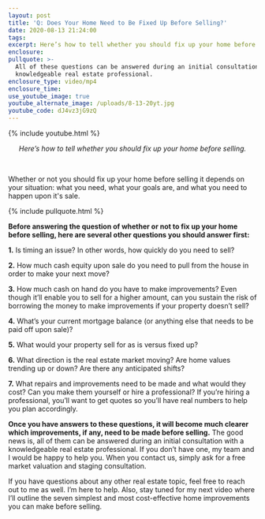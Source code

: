 ```yaml
---
layout: post
title: 'Q: Does Your Home Need to Be Fixed Up Before Selling?'
date: 2020-08-13 21:24:00
tags:
excerpt: Here’s how to tell whether you should fix up your home before selling.
enclosure:
pullquote: >-
  All of these questions can be answered during an initial consultation with a
  knowledgeable real estate professional.
enclosure_type: video/mp4
enclosure_time:
use_youtube_image: true
youtube_alternate_image: /uploads/8-13-20yt.jpg
youtube_code: dJ4vz3jG9zQ
---
```


{% include youtube.html %}

<center><em>Here&rsquo;s how to tell whether you should fix up your home before selling.</em></center>

&nbsp;

Whether or not you should fix up your home before selling it depends on your situation: what you need, what your goals are, and what you need to happen upon it's sale.&nbsp;

{% include pullquote.html %}

**Before answering the question of whether or not to fix up your home before selling, here are several other questions you should answer first:**

**1\.** Is timing an issue? In other words, how quickly do you need to sell?

**2\.** How much cash equity upon sale do you need to pull from the house in order to make your next move?&nbsp;

**3\.** How much cash on hand do you have to make improvements? Even though it’ll enable you to sell for a higher amount, can you sustain the risk of borrowing the money to make improvements if your property doesn’t sell?

**4\.** What’s your current mortgage balance (or anything else that needs to be paid off upon sale)?

**5\.** What would your property sell for as is versus fixed up?&nbsp;

**6\.** What direction is the real estate market moving? Are home values trending up or down? Are there any anticipated shifts?

**7\.** What repairs and improvements need to be made and what would they cost? Can you make them yourself or hire a professional? If you’re hiring a professional, you’ll want to get quotes so you’ll have real numbers to help you plan accordingly.

**Once you have answers to these questions, it will become much clearer which improvements, if any, need to be made before selling.** The good news is, all of them can be answered during an initial consultation with a knowledgeable real estate professional. If you don’t have one, my team and I would be happy to help you. When you contact us, simply ask for a free market valuation and staging consultation.&nbsp;

If you have questions about any other real estate topic, feel free to reach out to me as well. I’m here to help. Also, stay tuned for my next video where I’ll outline the seven simplest and most cost-effective home improvements you can make before selling.